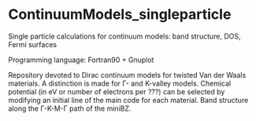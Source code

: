 # ContinuumModels_singleparticle
Single particle calculations for continuum models: band structure, DOS, Fermi surfaces

Programming language: Fortran90 + Gnuplot

Repository devoted to Dirac continuum models for twisted Van der Waals materials. A distinction is made for Γ- and K-valley models. 
Chemical potential (in eV or number of electrons per ???) can be selected by modifying an initial line of the main code for each material.
Band structure along the Γ-K-M-Γ path of the miniBZ.
